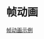 # 帧动画
[帧动画示例](http://gcdncs.101.com/v0.1/download?dentryId=93eb9d2d-cfe1-4566-8b06-6a8948a79291&serviceName=social&attachment=true)

